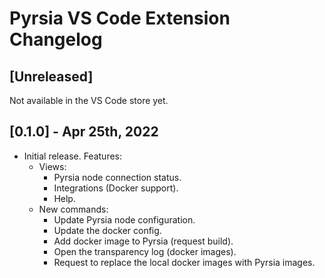 # Pyrsia VS Code Extension Changelog

## [Unreleased]

Not available in the VS Code store yet.

## [0.1.0] - Apr 25th, 2022

* Initial release. Features:
  * Views:
    * Pyrsia node connection status.
    * Integrations (Docker support).
    * Help.
  * New commands:
    * Update Pyrsia node configuration.
    * Update the docker config.
    * Add docker image to Pyrsia (request build).
    * Open the transparency log (docker images).
    * Request to replace the local docker images with Pyrsia images.
